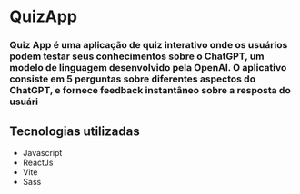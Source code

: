 ﻿# QuizApp

### Quiz App é uma aplicação de quiz interativo onde os usuários podem testar seus conhecimentos sobre o ChatGPT, um modelo de linguagem desenvolvido pela OpenAI. O aplicativo consiste em 5 perguntas sobre diferentes aspectos do ChatGPT, e fornece feedback instantâneo sobre a resposta do usuári


## Tecnologias utilizadas
* Javascript
* ReactJs
* Vite
* Sass


